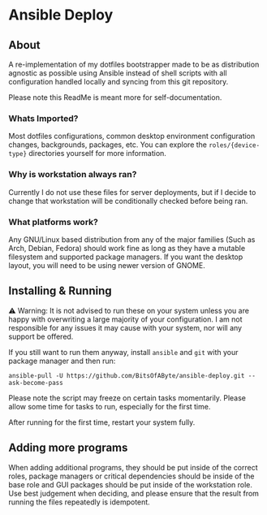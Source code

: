# Ansible Deploy
## About
A re-implementation of my dotfiles bootstrapper made to be as distribution agnostic as possible using Ansible instead of shell scripts with all configuration handled locally and syncing from this git repository. 

Please note this ReadMe is meant more for self-documentation.

### Whats Imported?
Most dotfiles configurations, common desktop environment configuration changes, backgrounds, packages, etc. You can explore the `roles/{device-type}` directories yourself for more information.

### Why is workstation always ran?
Currently I do not use these files for server deployments, but if I decide to change that workstation will be conditionally checked before being ran.

### What platforms work?
Any GNU/Linux based distribution from any of the major families (Such as Arch, Debian, Fedora) should work fine as long as they have a mutable filesystem and supported package managers. If you want the desktop layout, you will need to be using newer version of GNOME. 

## Installing & Running
⚠ Warning: It is not advised to run these on your system unless you are happy with overwriting a large majority of your configuration. I am not responsible for any issues it may cause with your system, nor will any support be offered.

If you still want to run them anyway, install `ansible` and `git` with your package manager and then run:
```
ansible-pull -U https://github.com/BitsOfAByte/ansible-deploy.git --ask-become-pass
```

Please note the script may freeze on certain tasks momentarily. Please allow some time for tasks to run, especially for the first time.

After running for the first time, restart your system fully.

## Adding more programs
When adding additional programs, they should be put inside of the correct roles, package managers or critical dependencies should be inside of the base role and GUI packages should be put inside of the workstation role. Use best judgement when deciding, and please ensure that the result from running the files repeatedly is idempotent.